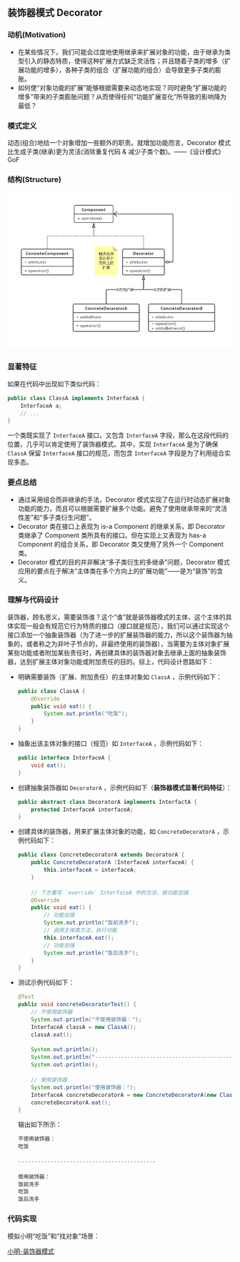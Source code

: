## **装饰器模式 Decorator**

### **动机(Motivation)**

- 在某些情况下，我们可能会过度地使用继承来扩展对象的功能，由于继承为类型引入的静态特质，使得这种扩展方式缺乏灵活性；并且随着子类的增多（扩展功能的增多），各种子类的组合（扩展功能的组合）会导致更多子类的膨胀。
- 如何使“对象功能的扩展”能够根据需要来动态地实现？同时避免“扩展功能的增多”带来的子类膨胀问题？从而使得任何“功能扩展变化”所导致的影响降为最低？

### **模式定义**

动态(组合)地给一个对象增加一些额外的职责。就增加功能而言，Decorator 模式比生成子类(继承)更为灵活(消除重复代码 & 减少子类个数)。——《设计模式》GoF

### **结构(Structure)**

![装饰器模式类图](https://raw.githubusercontent.com/zhangyuangang/StudyNote/master/res/picture/%E8%A3%85%E9%A5%B0%E5%99%A8%E6%A8%A1%E5%BC%8F%E7%B1%BB%E5%9B%BE.jpg)

### **显著特征**

如果在代码中出现如下类似代码：

```java
public class ClassA implements InterfaceA {
    InterfaceA a;
    // ...
}
```

一个类既实现了  `InterfaceA` 接口，又包含  `InterfaceA` 字段，那么在这段代码的位置，几乎可以肯定使用了装饰器模式。其中，实现 `InterfaceA` 是为了确保 `ClassA` 保留 `InterfaceA` 接口的规范，而包含 `InterfaceA` 字段是为了利用组合实现多态。

### **要点总结**

- 通过采用组合而非继承的手法，Decorator 模式实现了在运行时动态扩展对象功能的能力，而且可以根据需要扩展多个功能。避免了使用继承带来的“灵活性差”和“多子类衍生问题”。
- Decorator 类在接口上表现为 is-a Component 的继承关系，即 Decorator 类继承了 Component 类所具有的接口。但在实现上又表现为 has-a Component 的组合关系，即 Decorator 类又使用了另外一个 Component 类。
- Decorator 模式的目的并非解决“多子类衍生的多继承”问题，Decorator 模式应用的要点在于解决“主体类在多个方向上的扩展功能”——是为“装饰”的含义。

### **理解与代码设计**

装饰器，顾名思义，需要装饰谁？这个“谁”就是装饰器模式的主体，这个主体的具体实现一般会有规范它行为特质的接口（接口就是规范），我们可以通过实现这个接口添加一个抽象装饰器（为了进一步的扩展装饰器的能力，所以这个装饰器为抽象的，或者称之为非叶子节点的，非最终使用的装饰器），当需要为主体对象扩展某些功能或者附加某些责任时，再创建具体的装饰器对象去继承上面的抽象装饰器，达到扩展主体对象功能或附加责任的目的。综上，代码设计思路如下：

- 明确需要装饰（扩展、附加责任）的主体对象如 `ClassA` ，示例代码如下：

  ```java
  public class ClassA {
      @Override
      public void eat() {
          System.out.println("吃饭");
      }
  }
  ```

- 抽象出该主体对象的接口（规范）如 `InterfaceA` ，示例代码如下：

  ```java
  public interface InterfaceA {
      void eat();
  }
  ```

- 创建抽象装饰器如 `DecoratorA` ，示例代码如下（**装饰器模式显著代码特征**）：

  ```java
  public abstract class DecoratorA implements InterfactA {
      protected InterfaceA interfaceA;
  }
  ```

- 创建具体的装饰器，用来扩展主体对象的功能，如 `ConcreteDecoratorA` ，示例代码如下：

  ```java
  public class ConcreteDecoratorA extends DecoratorA {
      public ConcreteDecoratorA (InterfaceA interfaceA) {
          this.interfaceA = interfaceA;
      }
      
      // 下方重写 `override` InterfaceA 中的方法，做功能加强
      @Override
      public void eat() {
          // 功能加强
          System.out.println("饭前洗手");
          // 调用主体类方法，执行功能
          this.interfaceA.eat();
          // 功能加强
          System.out.println("饭后洗手");
      }
  }
  ```

- 测试示例代码如下：

  ```java
  @Test
  public void concreteDecoratorTest() {
      // 不使用装饰器
      System.out.println("不使用装饰器：");
      InterfaceA classA = new ClassA();
      classA.eat();
  
      System.out.println();
      System.out.println("-------------------------------------------");
      System.out.println();
  
      // 使用装饰器
      System.out.println("使用装饰器：");
      InterfaceA concreteDecoratorA = new ConcreteDecoratorA(new ClassA());
      concreteDecoratorA.eat();
  }
  ```

  输出如下所示：

  ```java
  不使用装饰器：
  吃饭
  
  -------------------------------------------
  
  使用装饰器：
  饭前洗手
  吃饭
  饭后洗手
  ```

### **代码实现**

模拟小明“吃饭”和“找对象”场景：

[小明-装饰器模式](https://github.com/zhangyuangang/design-pattern/tree/master/design-pattern/src/main/java/study/pattern/decorator)